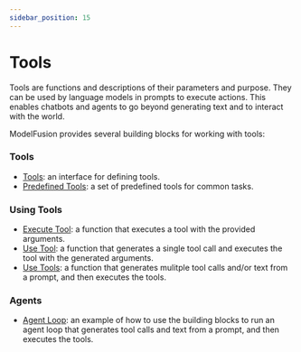 ```yaml
---
sidebar_position: 15
---
```


# Tools

Tools are functions and descriptions of their parameters and purpose. They can be used by language models in prompts to execute actions. This enables chatbots and agents to go beyond generating text and to interact with the world.

ModelFusion provides several building blocks for working with tools:

### Tools

- [Tools](/guide/tools/create-tools): an interface for defining tools.
- [Predefined Tools](/guide/tools/predefined-tools): a set of predefined tools for common tasks.

### Using Tools

- [Execute Tool](/guide/tools/execute-tool): a function that executes a tool with the provided arguments.
- [Use Tool](/guide/tools/use-tool): a function that generates a single tool call and executes the tool with the generated arguments.
- [Use Tools](/guide/tools/use-tools): a function that generates mulitple tool calls and/or text from a prompt, and then executes the tools.

### Agents

- [Agent Loop](/guide/tools/agent-loop): an example of how to use the building blocks to run an agent loop that generates tool calls and text from a prompt, and then executes the tools.

